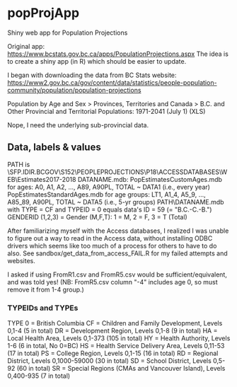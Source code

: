 # popProjApp
Shiny web app for Population Projections


Original app: https://www.bcstats.gov.bc.ca/apps/PopulationProjections.aspx
The idea is to create a shiny app (in R) which should be easier to update.


I began with downloading the data from BC Stats website:  https://www2.gov.bc.ca/gov/content/data/statistics/people-population-community/population/population-projections

Population by Age and Sex > Provinces, Territories and Canada > 
B.C. and Other Provincial and Territorial Populations: 1971-2041 (July 1) (XLS)

Nope, I need the underlying sub-provincial data.


## Data, labels & values
PATH is \\SFP.IDIR.BCGOV\S152\PEOPLEPROJECTIONS\P18\ACCESSDATABASES\WEB\Estimates2017-2018
DATANAME.mdb: 
    PopEstimatesCustomAges.mdb for ages: A0, A1, A2, ..., A89, A90PL, TOTAL ~ DATA1 (i.e., every year)
    PopEstimatesStandardAges.mdb for age groups: LT1, A1_4, A5_9, ..., A85_89, A90PL, TOTAL ~ DATA5 (i.e., 5-yr groups)
    PATH\DATANAME.mdb with TYPE = CF and TYPEID = 0 equals data's ID = 59 (= "B.C.-C.-B.")
    GENDERID (1,2,3) = Gender (M,F,T): 1 = M, 2 = F, 3 = T (Total)

After familiarizing myself with the Access databases, I realized I was unable to figure out a way to read in the Access data, without installing ODBC drivers which seems like too much of a process for others to have to do also.
See sandbox/get_data_from_access_FAIL.R for my failed attempts and websites.

I asked if using FromR1.csv and FromR5.csv would be sufficient/equivalent, and was told yes!
(NB: FromR5.csv column "-4" includes age 0, so must remove it from 1-4 group.)


### TYPEIDs and TYPEs
TYPE 0 = British Columbia
CF = Children and Family Development,             Levels 0,1-4          (5 in total)
DR = Development Region,                          Levels 0,1-8          (9 in total)
HA = Local Health Area,                           Levels 0,1-373        (105 in total)
HY = Health Authority,                            Levels 1-6            (6 in total, No 0=BC)
HS = Health Service Delivery Area,                Levels 0,11-53        (17 in total)
PS = College Region,                              Levels 0,1-15         (16 in total)
RD = Regional District,                           Levels 0,1000-59000   (30 in total)
SD = School District,                             Levels 0,5-92         (60 in total)
SR = Special Regions (CMAs and Vancouver Island), Levels 0,400-935      (7 in total)

